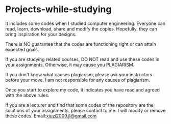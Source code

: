 # Projects-while-studying
It includes some codes when I studied computer engineering. Everyone can read, learn, download, share and modify the copies. Hopefully, they can bring inspiration for your designs.

There is NO guarantee that the codes are functioning right or can attain expected goals.

If you are studying related courses, DO NOT read and use these codes in your assignments. Otherwise, it may cause you PLAGIARISM.

If you don't know what causes plagiarism, please ask your instructors before your move. I am not responsible for any causes of plagiarism.

Once you start to explore my code, it indicates you have read and agreed with the above rules.

If you are a lecturer and find that some codes of the repository are the solutions of your assignments, please contact to me. I will modify or remove these codes. Email:xiuzi2009.jl@gmail.com
